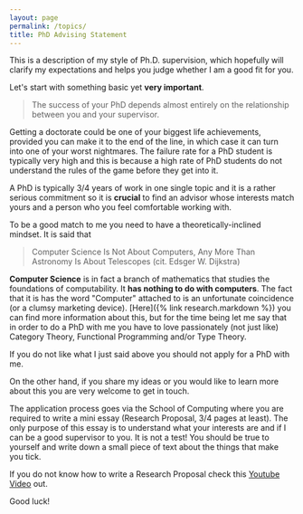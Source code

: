 ```yaml
---
layout: page
permalink: /topics/
title: PhD Advising Statement
---
```

This is a description of my style of Ph.D. supervision, which hopefully will
clarify my expectations and helps you judge whether I am a good fit for you.

Let's start with something basic yet **very important**.

> The success of your PhD depends almost entirely on the relationship between you and your supervisor. 

Getting a doctorate could be one of your biggest life achievements, provided you
can make it to the end of the line, in which case it can turn into one of your
worst nightmares. The failure rate for a PhD student is typically very high and this is because a high rate of 
PhD students do not understand the rules of the game before they get into it.    

A PhD is typically 3/4 years of work in one single topic and it is a rather
serious commitment so it is **crucial** to find an advisor whose interests match
yours and a person who you feel comfortable working with. 

To be a good match to me you need to have a theoretically-inclined mindset. It is said that 

> Computer Science Is Not About Computers, Any More Than Astronomy Is About Telescopes (cit. Edsger W. Dijkstra)

**Computer Science** is in fact a branch of mathematics that studies the foundations of computability. It **has nothing to do with computers**. The fact that it is has the word "Computer" attached to is an unfortunate coincidence (or a clumsy marketing device).
[Here]({% link research.markdown %}) you can find more information about this, but for the time being let me say that in order to do a PhD with me you have
to love passionately (not just like) Category Theory, Functional Programming and/or Type Theory.

If you do not like what I just said above you should not apply for a PhD with me. 

On the other hand, if you share my ideas or you would like to learn more about this you are very welcome to get in touch. 

The application process goes via the School of Computing where you are required
to write a mini essay (Research Proposal, 3/4 pages at least). The only purpose of this essay is to understand what your 
interests are and if I can be a good supervisor to you. It is not a test! 
You should be true to yourself and write down a small piece of text about the things that make you tick. 

If you do not know how to write a Research Proposal check this [Youtube Video](https://www.youtube.com/watch?v=s5nLdm4Dt-0) out. 

Good luck! 
